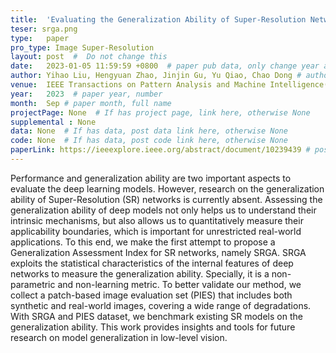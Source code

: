 ```yaml
---
title:  'Evaluating the Generalization Ability of Super-Resolution Networks'  #  Paper title, covered by ''
teser: srga.png
type:   paper
pro_type: Image Super-Resolution
layout: post  #  Do not change this
date:   2023-01-05 11:59:59 +0800  # paper pub data, only change year and month according to this format
author: Yihao Liu, Hengyuan Zhao, Jinjin Gu, Yu Qiao, Chao Dong # authors information
venue:  IEEE Transactions on Pattern Analysis and Machine Intelligence(TPAMI), 2023 #Where it be, ICCV and CVPR remove IEEE Conference on,
year:   2023  # paper year, number
month:  Sep # paper month, full name
projectPage: None  # If has project page, link here, otherwise None
supplemental : None
data: None  # If has data, post data link here, otherwise None
code: None  # If has data, post code link here, otherwise None
paperLink: https://ieeexplore.ieee.org/abstract/document/10239439 # post paper pdf link here
---
```


Performance and generalization ability are two important aspects to evaluate the deep learning models. However, research on the generalization ability of Super-Resolution (SR) networks is currently absent. Assessing the generalization ability of deep models not only helps us to understand their intrinsic mechanisms, but also allows us to quantitatively measure their applicability boundaries, which is important for unrestricted real-world applications. To this end, we make the first attempt to propose a Generalization Assessment Index for SR networks, namely SRGA. SRGA exploits the statistical characteristics of the internal features of deep networks to measure the generalization ability. Specially, it is a non-parametric and non-learning metric. To better validate our method, we collect a patch-based image evaluation set (PIES) that includes both synthetic and real-world images, covering a wide range of degradations. With SRGA and PIES dataset, we benchmark existing SR models on the generalization ability. This work provides insights and tools for future research on model generalization in low-level vision.
